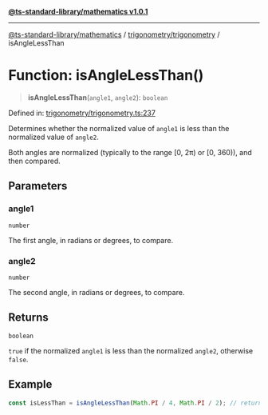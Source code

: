 [**@ts-standard-library/mathematics v1.0.1**](../../../README.md)

***

[@ts-standard-library/mathematics](../../../README.md) / [trigonometry/trigonometry](../README.md) / isAngleLessThan

# Function: isAngleLessThan()

> **isAngleLessThan**(`angle1`, `angle2`): `boolean`

Defined in: [trigonometry/trigonometry.ts:237](https://github.com/gabaudette/ts-stdlib/blob/7333da76bc775fbabd0907ad8519b912cfc2fe26/packages/mathematics/src/trigonometry/trigonometry.ts#L237)

Determines whether the normalized value of `angle1` is less than the normalized value of `angle2`.

Both angles are normalized (typically to the range [0, 2π) or [0, 360)), and then compared.

## Parameters

### angle1

`number`

The first angle, in radians or degrees, to compare.

### angle2

`number`

The second angle, in radians or degrees, to compare.

## Returns

`boolean`

`true` if the normalized `angle1` is less than the normalized `angle2`, otherwise `false`.

## Example

```typescript
const isLessThan = isAngleLessThan(Math.PI / 4, Math.PI / 2); // returns true
```
